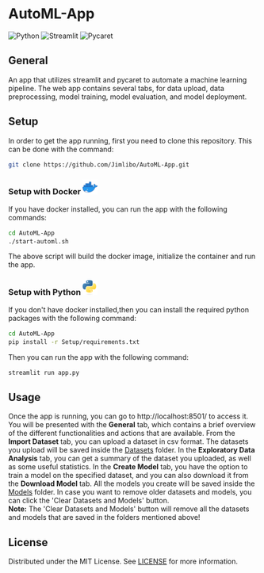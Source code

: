 # AutoML-App

![Python](https://img.shields.io/badge/python-v3.9+-blue.svg)
![Streamlit](https://img.shields.io/badge/streamlit-v1.23-orange.svg)
![Pycaret](https://img.shields.io/badge/pycaret-v2.3.3-green.svg)

## General
An app that utilizes streamlit and pycaret to automate a machine learning pipeline. The web app
contains several tabs, for data upload, data preprocessing, model training, model evaluation, and
model deployment.

## Setup
In order to get the app running, first you need to clone this repository.
This can be done with the command:
```bash
git clone https://github.com/Jimlibo/AutoML-App.git
```

### Setup with Docker <img src="https://github.com/walkxcode/dashboard-icons/blob/main/png/docker-moby.png?raw=true" width="30" height="30" />
If you have docker installed, you can run the app with the following commands:
```sh
cd AutoML-App
./start-automl.sh
```
The above script will build the docker image, initialize the container and run the app.

### Setup with Python <img src="https://github.com/walkxcode/dashboard-icons/blob/main/png/python.png?raw=true" width="30" height="30" />
If you don't have docker installed,then you can install the required python
packages with the following command:
```sh
cd AutoML-App
pip install -r Setup/requirements.txt
```
Then you can run the app with the following command:
```sh
streamlit run app.py
```

## Usage
Once the app is running, you can go to http://localhost:8501/ to access it.
You will be presented with the <b>General</b> tab, which contains a brief overview of the different
functionalities and actions that are available. From the <b>Import Dataset</b> tab, you can upload a
dataset in csv format. The datasets you upload will be saved inside the [Datasets] folder. In the 
<b>Exploratory Data Analysis</b> tab, you can get a summary of the dataset you uploaded, as well as some 
useful statistics. In the <b>Create Model</b> tab, you have the option to train a model on the specified dataset,
and you can also download it from the <b>Download Model</b> tab. All the models you create will be saved inside
the [Models] folder. In case you want to remove older datasets and models, you can click the 'Clear Datasets and Models'
button.\
<b>Note:</b> The 'Clear Datasets and Models' button will remove all the datasets and models that are saved in the folders
mentioned above!

[Datasets]: https://github.com/Jimlibo/AutoML-App/tree/main/Datasets
[Models]: https://github.com/Jimlibo/AutoML-App/tree/main/Models

## License
Distributed under the MIT License. See 
[LICENSE](https://github.com/Jimlibo/AutoML-App/tree/main/License_Aggreement/LICENSE) for more information.



